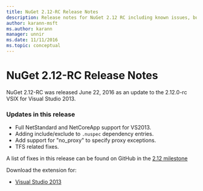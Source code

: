 ```yaml
---
title: NuGet 2.12-RC Release Notes
description: Release notes for NuGet 2.12 RC including known issues, bug fixes, added features, and DCRs.
author: karann-msft
ms.author: karann
manager: unnir
ms.date: 11/11/2016
ms.topic: conceptual
---
```


# NuGet 2.12-RC Release Notes

NuGet 2.12-RC was released June 22, 2016 as an update to the 2.12.0-rc VSIX for Visual Studio 2013.

### Updates in this release

* Full NetStandard  and NetCoreApp support for VS2013.
* Adding include/exclude to `.nuspec` dependency entries.
* Add support for "no_proxy" to specify proxy exceptions.
* TFS related fixes.

A list of fixes in this release can be found on GitHub in the [2.12 milestone](https://github.com/NuGet/Home/issues?q=milestone%3A2.12+is%3Aclosed)

Download the extension for:

* [Visual Studio 2013](https://dist.nuget.org/visualstudio-2013-vsix/v2.12.0-rc/NuGet.Tools.vsix)
